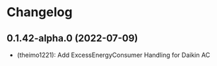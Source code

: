 # Changelog

<!--
  Placeholder for the next version (at the beginning of the line):
  ## **WORK IN PROGRESS**
-->
## 0.1.42-alpha.0 (2022-07-09)
* (theimo1221): Add ExcessEnergyConsumer Handling for Daikin AC
